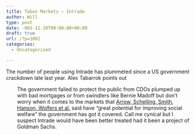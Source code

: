 ```yaml
---
title: Taboo Markets – Intrade
author: Will
type: post
date: -001-11-30T00:00:00+00:00
draft: true
url: /?p=1002
categories:
  - Uncategorized

---
```

The number of people using Intrade has plummeted since a US government crackdown late last year. Alex Tabarrok points out

<p style="padding-left: 30px;">
  The government failed to protect the public from CDOs plumped up with bad mortgages or from swindlers like Bernie Madoff but don’t worry when it comes to the markets that <a href="http://hanson.gmu.edu/promisepredmkt.pdf" target="_blank">Arrow, Schelling, Smith, Hanson, Wolfers et al.</a> said have “great potential for improving social welfare” the government has got it covered. Call me cynical but I suspect Intrade would have been better treated had it been a project of Goldman Sachs.
</p>

&nbsp;